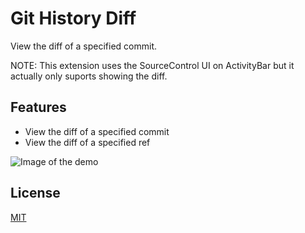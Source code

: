 # Git History Diff

View the diff of a specified commit.

NOTE: This extension uses the SourceControl UI on ActivityBar but it actually only suports showing the diff. 

## Features
* View the diff of a specified commit
* View the diff of a specified ref

![Image of the demo](https://raw.githubusercontent.com/huizhougit/githd/master/resources/demo.gif)

## License
[MIT](https://raw.githubusercontent.com/huizhougit/githd/master/LICENSE)